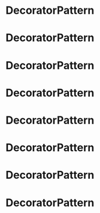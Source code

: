 # DecoratorPattern
# DecoratorPattern
# DecoratorPattern
# DecoratorPattern
# DecoratorPattern
# DecoratorPattern
# DecoratorPattern
# DecoratorPattern
